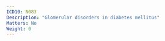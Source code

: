 ```yaml
---
ICD10: N083
Description: "Glomerular disorders in diabetes mellitus"
Matters: No
Weight: 0
---
```


